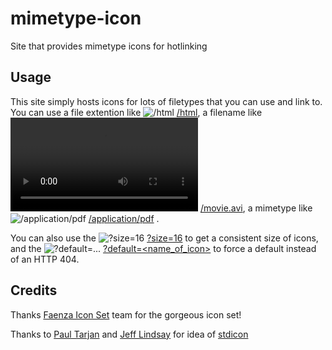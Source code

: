 mimetype-icon
=============

Site that provides mimetype icons for hotlinking


## Usage

This site simply hosts icons for lots of filetypes that you can use and link to.
You can use a file extention like ![/html][/html] [/html][/html], a filename like ![/movie.avi][/movie.avi] [/movie.avi][/movie.avi], a mimetype 
like ![/application/pdf][/application/pdf] [/application/pdf][/application/pdf] .

You can also use the ![?size=16][?size=16] [?size=16][?size=16] to get a consistent size of icons, and the  ![?default=...][?default=...] [?default=<name_of_icon>][?default=...] to force a default instead of an HTTP 404.

## Credits

Thanks [Faenza Icon Set](https://code.google.com/p/faenza-icon-theme/) team for the gorgeous icon set!

Thanks to [Paul Tarjan](http://paulisageek.com/) and [Jeff Lindsay](http://progrium.com/) for idea of [stdicon](http://www.stdicon.com/)


[/movie.avi]: http://mimeicon.herokuapp.com/movie.avi?size=16
[/html]: http://mimeicon.herokuapp.com/html?size=16
[/application/pdf]: http://mimeicon.herokuapp.com/application/pdf?size=16
[?size=16]: http://mimeicon.herokuapp.com/html?size=16
[?default=...]: http://mimeicon.herokuapp.com/404.icon?size=16&default=html
